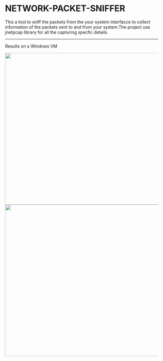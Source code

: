 # NETWORK-PACKET-SNIFFER

This a tool to sniff the packets from the your system interfacce to collect information of the packets sent to and from your system.The project use jnetpcap library for all the capturing specfic details. 

---

Results on a Windows VM

<img width=800 height=500 src="https://user-images.githubusercontent.com/76547134/175362277-a9a182a8-1bf9-4e4e-9ec1-6244c01a2512.png"/>
<img width=800 height=500 src="https://user-images.githubusercontent.com/76547134/175362271-832b2c6a-f9d8-449d-9b7d-240e2c3bfcb0.png"/>


